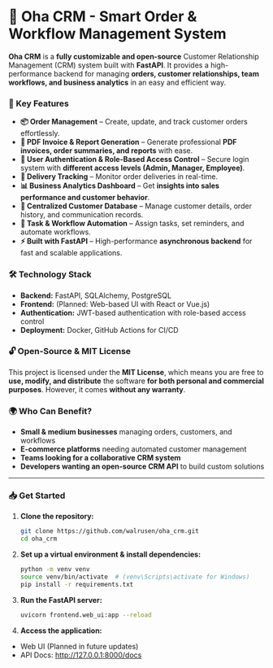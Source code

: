 # 🚀  Oha CRM - Smart Order & Workflow Management System  

**Oha CRM** is a **fully customizable and open-source** Customer Relationship Management (CRM) system built with **FastAPI**. It provides a high-performance backend for managing **orders, customer relationships, team workflows, and business analytics** in an easy and efficient way.  

### **🔹 Key Features**  
- **📦 Order Management** – Create, update, and track customer orders effortlessly.  
- **📜 PDF Invoice & Report Generation** – Generate professional **PDF invoices, order summaries, and reports** with ease.  
- **🔑 User Authentication & Role-Based Access Control** – Secure login system with **different access levels (Admin, Manager, Employee)**.  
- **🚚 Delivery Tracking** – Monitor order deliveries in real-time.  
- **📊 Business Analytics Dashboard** – Get **insights into sales performance and customer behavior**.  
- **📁 Centralized Customer Database** – Manage customer details, order history, and communication records.  
- **📌 Task & Workflow Automation** – Assign tasks, set reminders, and automate workflows.  
- **⚡ Built with FastAPI** – High-performance **asynchronous backend** for fast and scalable applications.  

### **🛠 Technology Stack**  
- **Backend:** FastAPI, SQLAlchemy, PostgreSQL  
- **Frontend:** (Planned: Web-based UI with React or Vue.js)  
- **Authentication:** JWT-based authentication with role-based access control  
- **Deployment:** Docker, GitHub Actions for CI/CD  

### **🔓 Open-Source & MIT License**  
This project is licensed under the **MIT License**, which means you are free to **use, modify, and distribute** the software **for both personal and commercial purposes**. However, it comes **without any warranty**.  

### **🌍 Who Can Benefit?**  
- **Small & medium businesses** managing orders, customers, and workflows  
- **E-commerce platforms** needing automated customer management  
- **Teams looking for a collaborative CRM system**  
- **Developers wanting an open-source CRM API** to build custom solutions  

---

### **📥 Get Started**
1. **Clone the repository:**  
   ```bash
   git clone https://github.com/walrusen/oha_crm.git
   cd oha_crm

2. **Set up a virtual environment & install dependencies:**
   ```bash
   python -m venv venv
   source venv/bin/activate  # (venv\Scripts\activate for Windows)
   pip install -r requirements.txt
   
3. **Run the FastAPI server:**
   ```bash
   uvicorn frontend.web_ui:app --reload
   
4. **Access the application:**
- Web UI (Planned in future updates)
- API Docs: http://127.0.0.1:8000/docs

   
